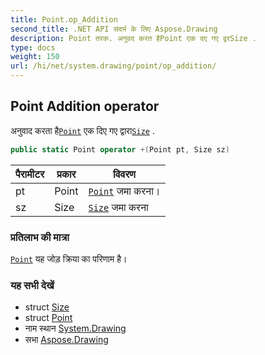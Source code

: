 ```yaml
---
title: Point.op_Addition
second_title: .NET API संदर्भ के लिए Aspose.Drawing
description: Point तरक. अनुवद करत हैPoint एक दए गए द्वरSize .
type: docs
weight: 150
url: /hi/net/system.drawing/point/op_addition/
---
```

## Point Addition operator

अनुवाद करता है[`Point`](../) एक दिए गए द्वारा[`Size`](../../size/) .

```csharp
public static Point operator +(Point pt, Size sz)
```

| पैरामीटर | प्रकार | विवरण |
| --- | --- | --- |
| pt | Point | [`Point`](../) जमा करना। |
| sz | Size | [`Size`](../../size/) जमा करना |

### प्रतिलाभ की मात्रा

[`Point`](../) यह जोड़ क्रिया का परिणाम है।

### यह सभी देखें

* struct [Size](../../size/)
* struct [Point](../)
* नाम स्थान [System.Drawing](../../point/)
* सभा [Aspose.Drawing](../../../)


